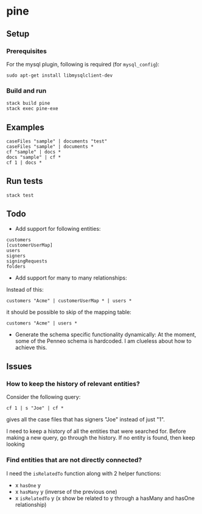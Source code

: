# pine

## Setup

### Prerequisites

For the mysql plugin, following is required (for `mysql_config`):
```
sudo apt-get install libmysqlclient-dev
```

### Build and run

```
stack build pine
stack exec pine-exe
```

## Examples

```
caseFiles "sample" | documents "test"
caseFiles "sample" | documents *
cf "sample" | docs *
docs "sample" | cf *
cf 1 | docs *
```

## Run tests

```
stack test
```

## Todo

- Add support for following entities:

```
customers
[customerUserMap]
users
signers
signingRequests
folders
```

- Add support for many to many relationships:

Instead of this:

```
customers "Acme" | customerUserMap * | users *
```

it should be possible to skip of the mapping table:

```
customers "Acme" | users *
```

- Generate the schema specific functionality dynamically:
At the moment, some of the Penneo schema is hardcoded. I am clueless about how to achieve this. 

## Issues

### How to keep the history of relevant entities?

Consider the following query:

```
cf 1 | s "Joe" | cf *
```

gives all the case files that has signers "Joe" instead of just "1".

I need to keep a history of all the entities that were searched for. Before making
a new query, go through the history. If no entity is found, then keep looking


### Find entities that are not directly connected?

I need the `isRelatedTo` function along with 2 helper functions:

- x `hasOne`      y
- x `hasMany`     y (inverse of the previous one)
- x `isRelatedTo` y (x show be related to y through a hasMany and hasOne relationship)
